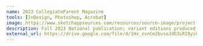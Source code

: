```yaml
---
name: 2023 CollegiateParent Magazine
tools: [InDesign, Photoshop, Acrobat]
image: https://www.sketchappsources.com/resources/source-image/project-neon-groove-music-ui.png
description: Fall 2023 National publication; variant editions produced for each market with localized advertising.
external_url: https://drive.google.com/file/d/1Hx_zvnCm2bvsoJdD3LRI8yi0JZKgiHHR/view?usp=share_link
---
```

